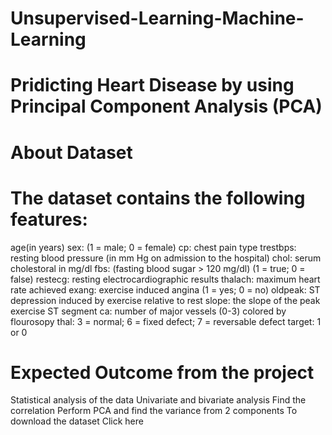 # Unsupervised-Learning-Machine-Learning
# Pridicting Heart Disease by using Principal Component Analysis (PCA)
# About Dataset

# The dataset contains the following features:

age(in years)
sex: (1 = male; 0 = female)
cp: chest pain type
trestbps: resting blood pressure (in mm Hg on admission to the hospital)
chol: serum cholestoral in mg/dl
fbs: (fasting blood sugar > 120 mg/dl) (1 = true; 0 = false)
restecg: resting electrocardiographic results
thalach: maximum heart rate achieved
exang: exercise induced angina (1 = yes; 0 = no)
oldpeak: ST depression induced by exercise relative to rest
slope: the slope of the peak exercise ST segment
ca: number of major vessels (0-3) colored by flourosopy
thal: 3 = normal; 6 = fixed defect; 7 = reversable defect
target: 1 or 0

# Expected Outcome from the project

Statistical analysis of the data
Univariate and bivariate analysis
Find the correlation
Perform PCA and find the variance from 2 components
To download the dataset Click here
